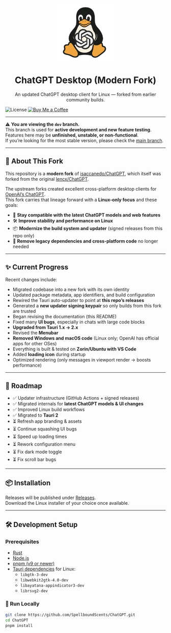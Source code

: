 <p align="center">
  <img width="180" src="./public/project-logo.png" alt="ChatGPT">
  <h1 align="center">ChatGPT Desktop (Modern Fork)</h1>
  <p align="center">An updated ChatGPT desktop client for Linux — forked from earlier community builds.</p>
</p>

![License](https://img.shields.io/badge/License-Apache%202-green.svg) [![Buy Me a Coffee](https://img.shields.io/badge/Buy%20Me%20a%20Coffee-chirv-orange?logo=buy-me-a-coffee&logoColor=white)](https://www.buymeacoffee.com/chirv)

---

⚠️ **You are viewing the `dev` branch.**  
This branch is used for **active development and new feature testing**.  
Features here may be **unfinished, unstable, or non-functional**.  
If you’re looking for the most stable version, please check the [main branch](https://github.com/SpellboundScents/ChatGPT/tree/main).

---

## 📖 About This Fork

This repository is a **modern fork** of [isaccanedo/ChatGPT](https://github.com/isaccanedo/ChatGPT), which itself was forked from the original [lencx/ChatGPT](https://github.com/lencx/ChatGPT).  

The upstream forks created excellent cross-platform desktop clients for [OpenAI’s ChatGPT](https://chat.openai.com).  
This fork carries that lineage forward with a **Linux-only focus** and these goals:

- 🔄 **Stay compatible with the latest ChatGPT models and web features**  
- 🛠 **Improve stability and performance on Linux**  
- 📦 **Modernize the build system and updater** (signed releases from this repo only)  
- 🧹 **Remove legacy dependencies and cross-platform code** no longer needed  

---

## ✨ Current Progress

Recent changes include:

- Migrated codebase into a new fork with its own identity  
- Updated package metadata, app identifiers, and build configuration  
- Rewired the Tauri auto-updater to point at **this repo’s releases**  
- Generated a **new updater signing keypair** so only builds from this fork are trusted  
- Began revising the documentation (this README)  
- Fixed many **UI bugs**, especially in chats with large code blocks  
- **Upgraded from Tauri 1.x → 2.x**  
- Revised the **Menubar**  
- **Removed Windows and macOS code** (Linux only; OpenAI has official apps for other OSes)  
- Everything is built & tested on **Zorin/Ubuntu with VS Code**  
- Added **loading icon** during startup  
- Optimized rendering (only messages in viewport render → boosts performance)

---

## 🚀 Roadmap

- ✅ Updater infrastructure (GitHub Actions + signed releases)  
- ✅ Migrated internals for **latest ChatGPT models & UI changes**  
- ✅ Improved Linux build workflows  
- ✅ Migrated to **Tauri 2**  
- ⏳ Refresh app branding & assets  
- ⏳ Continue squashing UI bugs  
- ⏳ Speed up loading times  
- ⏳ Rework configuration menu  
- ⏳ Fix dark mode toggle  
- ⏳ Fix scroll bar bugs
---

## 📦 Installation

Releases will be published under [Releases](https://github.com/SpellboundScents/ChatGPT/releases).  
Download the Linux installer of your choice once available.

---

## 🛠 Development Setup

### Prerequisites
- [Rust](https://www.rust-lang.org/)  
- [Node.js](https://nodejs.org/)  
- [pnpm (v9 or newer)](https://pnpm.io/)  
- [Tauri dependencies](https://tauri.app/v1/guides/getting-started/prerequisites) for Linux:  
  - `libgtk-3-dev`  
  - `libwebkit2gtk-4.0-dev`  
  - `libayatana-appindicator3-dev`  
  - `librsvg2-dev`  

### 🚀 Run Locally
```bash
git clone https://github.com/SpellboundScents/ChatGPT.git
cd ChatGPT
pnpm install

